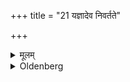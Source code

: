 +++
title = "21 यज्ञादेव निवर्तते"

+++

<details><summary>मूलम्</summary>

यज्ञादेव निवर्तते २१
</details>

<details><summary>Oldenberg</summary>

21. Only in the case of a sacrifice (this rule) ceases.
</details>
